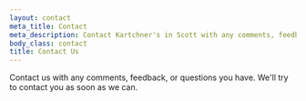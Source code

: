 ```yaml
---
layout: contact
meta_title: Contact
meta_description: Contact Kartchner's in Scott with any comments, feedback, or questions you have. We'll try to contact you as soon as we can.
body_class: contact
title: Contact Us
---
```


Contact us with any comments, feedback, or questions you have. We'll try to contact you as soon as we can.